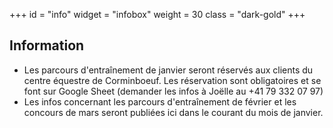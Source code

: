 +++
id = "info"
widget = "infobox"
weight = 30
class = "dark-gold"
+++
## Information

- Les parcours d'entraînement de janvier seront réservés aux clients du centre équestre de Corminboeuf. Les réservation sont obligatoires et se font sur Google Sheet (demander les infos à Joëlle au +41 79 332 07 97)
- Les infos concernant les parcours d'entraînement de février et les concours de mars seront
  publiées ici dans le courant du mois de janvier.
